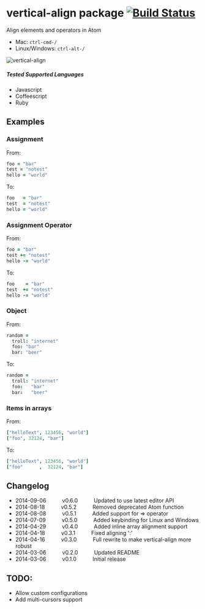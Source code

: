 # vertical-align package [![Build Status](https://travis-ci.org/adrianlee44/atom-vertical-align.svg?branch=master)](https://travis-ci.org/adrianlee44/atom-vertical-align)

Align elements and operators in Atom

- Mac: `ctrl-cmd-/`
- Linux/Windows: `ctrl-alt-/`

![vertical-align](https://raw.github.com/adrianlee44/atom-vertical-align/master/demo.gif)

##### Tested Supported Languages
- Javascript
- Coffeescript
- Ruby

## Examples
### Assignment
From:
```coffeescript
foo = "bar"
test = "notest"
hello = "world"
```

To:
```coffeescript
foo   = "bar"
test  = "notest"
hello = "world"
```

### Assignment Operator
From:
```coffeescript
foo = "bar"
test += "notest"
hello -= "world"
```

To:
```coffeescript
foo    = "bar"
test  += "notest"
hello -= "world"
```

### Object
From:
```coffeescript
random =
  troll: "internet"
  foo: "bar"
  bar: "beer"
```

To:
```coffeescript
random =
  troll: "internet"
  foo:   "bar"
  bar:   "beer"
```

### Items in arrays
From:
```coffeescript
["helloText", 123456, "world"]
["foo", 32124, "bar"]
```

To:
```coffeescript
["helloText", 123456, "world"]
["foo"      ,  32124, "bar"]
```

## Changelog
- 2014-09-06   v0.6.0   Updated to use latest editor API
- 2014-08-18   v0.5.2   Removed deprecated Atom function
- 2014-08-08   v0.5.1   Added support for => operator
- 2014-07-09   v0.5.0   Added keybinding for Linux and Windows
- 2014-04-29   v0.4.0   Added inline array alignment support
- 2014-04-18   v0.3.1   Fixed aligning ':'
- 2014-04-16   v0.3.0   Full rewrite to make vertical-align more robust
- 2014-03-06   v0.2.0   Updated README
- 2014-03-06   v0.1.0   Initial release

## TODO:
- Allow custom configurations
- Add multi-cursors support
